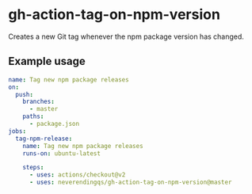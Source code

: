 # gh-action-tag-on-npm-version

Creates a new Git tag whenever the npm package version has changed.

## Example usage

```yaml
name: Tag new npm package releases
on:
  push:
    branches:
      - master
    paths:
      - package.json
jobs:
  tag-npm-release:
    name: Tag new npm package releases
    runs-on: ubuntu-latest

    steps:
      - uses: actions/checkout@v2
      - uses: neverendingqs/gh-action-tag-on-npm-version@master
```
